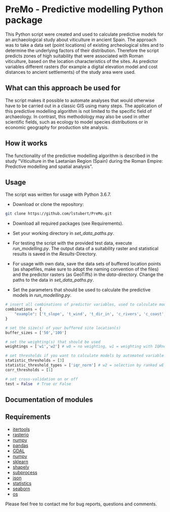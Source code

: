 # PreMo - Predictive modelling Python package
This Python script were created and used to calculate predictive models for an archaeological study about viticulture in ancient Spain. The approach was to take a data set (point locations) of existing archeological sites and to determine the underlying factors of their distribution. Therefore the script predicts zones of high suitability that were associated with Roman viticulture, based on the location characteristics of the sites.
As predictor variables different rasters (for example a digital elevation model and cost distances to ancient settlements) of the study area were used.


## What can this approach be used for
The script makes it possible to automate analyses that would otherwise have to be carried out in a classic GIS using many steps. The application of this predictive modelling algorithm is not limited to the specific field of archaeology. In contrast, this methodology may also be used in other scientific fields, such as ecology to model species distributions or in economic geography for production site analysis.


## How it works
The functionality of the predictive modelling algorithm is described in the study "Viticulture in the Laetanian Region (Spain) during the Roman Empire: Predictive modelling and spatial analysis".

## Usage

The script was written for usage with Python 3.6.7.


+ Download or clone the repository:
```bash
git clone https://github.com/lstubert/PreMo.git
```
+ Download all required packages (see Requirements).

+ Set your working directory in *set_data_paths.py*.

+ For testing the script with the provided test data, execute *run_modelling.py*. The output data of a suitability raster and statistical results is saved in the *Results*-Directory.

+ For usage with own data, save the data sets of buffered location points (as shapefiles, make sure to adopt the naming convention of the files) and the predictor rasters (as GeoTiffs) in the *data*-directory. Change the paths to the data in *set_data_paths.py*.

+ Set the parameters that should be used to calculate the predictive models in *run_modelling.py*.

```python
# insert all combinations of predictor variables, used to calculate models
combinations = {
    "example": ['t_slope', 't_wind', 't_dir_in', 'c_rivers', 'c_coast', 'c_prim_set', 'c_sec_set', 'c_allroads'],
}

# set the size(s) of your buffered site location(s)
buffer_sizes = ['50','100'] 

# set the weighting(s) that should be used
weightings = ['w1','w2'] # w0 = no weighting, w1 = weighting with IQRnorm, w2 = weighting wE after Ejstrud, w3 = weighting after Saaty

# set thresholds if you want to calculate models by automated variable selection (if you want to calculate models by experts selection, set statistic threshold to 100 and correlation threshold to 1) 
statistic_thresholds = [3]
statistic_threshold_types = ['iqr_norm'] # w2 = selection by ranked wE after Ejstrud, iqr_norm = selection by ranked IQR norm
corr_thresholds = [1]

# set cross-validation on or off
test = False  # True or False
````

## Documentation of modules

## Requirements
+ [itertools](https://docs.python.org/3/library/itertools.html)
+ [rasterio](www.pip.com/rasterio)
+ [numpy](https://pypi.org/project/numpy/)
+ [pandas](https://pypi.org/project/pandas/)
+ [GDAL](https://pypi.org/project/GDAL/)
+ [numpy](https://pypi.org/project/numpy/)
+ [sklearn](https://pypi.org/project/scikit-learn/)
+ [shapely](https://pypi.org/project/Shapely/)
+ [subprocess](https://docs.python.org/3/library/subprocess.html)
+ [json](https://docs.python.org/3/library/json.html)
+ [statistics](https://pypi.org/project/statistics/)
+ [seaborn](https://pypi.org/project/seaborn/)
+ [os](https://docs.python.org/3/library/os.html)


Please feel free to contact me for bug reports, questions and comments.